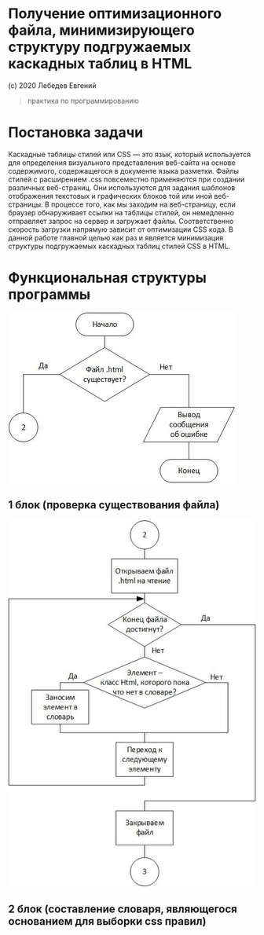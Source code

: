 # Получение оптимизационного файла, минимизирующего структуру подгружаемых каскадных таблиц в HTML
(с) 2020 Лебедев Евгений

> практика по программированию

# Постановка задачи
Каскадные таблицы стилей или CSS — это язык, который используется для определения визуального представления веб-сайта на основе содержимого, содержащегося в документе языка разметки. Файлы стилей с расширением .css повсеместно применяются при создании различных веб-страниц. Они используются для задания шаблонов отображения текстовых и графических блоков той или иной веб-страницы. В процессе того, как мы заходим на веб-страницу, если браузер обнаруживает ссылки на таблицы стилей, он немедленно отправляет запрос на сервер и загружает файлы. Соответственно скорость загрузки напрямую зависит от оптимизации CSS кода. В данной работе главной целью как раз и является минимизация структуры подгружаемых каскадных таблиц стилей CSS в HTML.

# Функциональная структуры программы

![Блок схема 1](img001.jpg)

## 1 блок (проверка существования файла)
![Блок схема 2](img002.jpg)

## 2 блок (составление словаря, являющегося основанием для выборки css правил)
